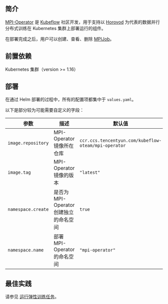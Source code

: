 ## 简介 

[MPI-Operator](https://github.com/kubeflow/mpi-operator) 是 [Kubeflow](https://www.kubeflow.org) 社区开发，用于支持以 [Horovod](https://horovod.ai) 为代表的数据并行分布式训练在 Kubernetes 集群上部署运行的组件。

在部署完成之后，用户可以创建、查看、删除 [MPIJob](https://github.com/kubeflow/mpi-operator/blob/master/pkg/apis/kubeflow/v1/types.go)。


## 前置依赖

Kubernetes 集群（version >= 1.16）

## 部署

在通过 Helm 部署的过程中，所有的配置项都集中于 `values.yaml`。

以下是部分较为可能需要自定义的字段：

| 参数               | 描述                                   | 默认值                                               |
| ------------------ | -------------------------------------- | ---------------------------------------------------- |
| `image.repository` | MPI-Operator 镜像所在仓库              | `ccr.ccs.tencentyun.com/kubeflow-oteam/mpi-operator` |
| `image.tag`        | MPI-Operator 镜像的版本                | `"latest"`                                           |
| `namespace.create` | 是否为 MPI-Operator 创建独立的命名空间 | `true`                                               |
| `namespace.name`   | 部署 MPI-Operator 的命名空间           | `"mpi-operator"`                                     |

## 最佳实践

请参见 [运行弹性训练任务](https://cloud.tencent.com/document/product/457/62638)。
